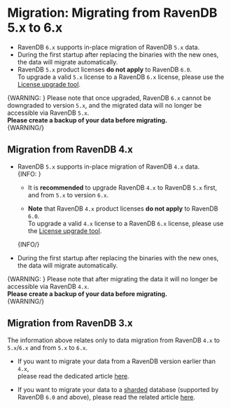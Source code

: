 # Migration: Migrating from RavenDB 5.x to 6.x

* RavenDB `6.x` supports in-place migration of RavenDB `5.x` data.  
* During the first startup after replacing the binaries with the new ones, 
  the data will migrate automatically.  
* RavenDB `5.x` product licenses **do not apply** to RavenDB `6.0`.  
  To upgrade a valid `5.x` license to a RavenDB `6.x` license, please 
  use the [License upgrade tool](https://ravendb.net/l/8O2YU1).  

{WARNING: }
Please note that once upgraded, RavenDB `6.x` cannot be downgraded 
to version `5.x`, and the migrated data will no longer be accessible via RavenDB `5.x`.  
**Please create a backup of your data before migrating.**  
{WARNING/}

## Migration from RavenDB 4.x

* RavenDB `5.x` supports in-place migration of RavenDB `4.x` data.  
  {INFO: }
  
   * It is **recommended** to upgrade RavenDB `4.x` to RavenDB `5.x` first, 
     and from `5.x` to version `6.x`.  
  
   * **Note** that RavenDB `4.x` product licenses **do not apply** to RavenDB `6.0`.  
     To upgrade a valid `4.x` license to a RavenDB `6.x` license, please use the 
     [License upgrade tool](https://ravendb.net/l/8O2YU1).  
  
  {INFO/}

* During the first startup after replacing the binaries with the 
  new ones, the data will migrate automatically.  

{WARNING: }
Please note that after migrating the data it will no longer be accessible via RavenDB `4.x`.  
**Please create a backup of your data before migrating.**  
{WARNING/}


## Migration from RavenDB 3.x

The information above relates only to data migration from RavenDB `4.x` to `5.x`/`6.x` 
and from `5.x` to `6.x`.  

* If you want to migrate your data from a RavenDB version earlier than `4.x`,  
  please read the dedicated article 
  [here](https://ravendb.net/docs/article-page/4.2/csharp/migration/server/data-migration).  

* If you want to migrate your data to a [sharded](../../sharding/overview) 
  database (supported by RavenDB `6.0` and above), please read the related 
  article [here](../../sharding/migration).  
